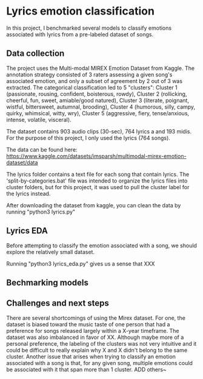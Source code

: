 # Lyrics emotion classification

In this project, I benchmarked several models to classify emotions associated with lyrics from a pre-labeled dataset of songs. 

## Data collection ##
The project uses the Multi-modal MIREX Emotion Dataset from Kaggle. The annotation strategy consisted of 3 raters assessing a given song's associated emotion, and only a subset of agreement by 2 out of 3 was extracted. The categorical classification led to 5 "clusters": Cluster 1 (passionate, rousing, confident, boisterous, rowdy), Cluster 2 (rollicking, cheerful, fun, sweet, amiable/good natured), Cluster 3 (literate, poignant, wistful, bittersweet, autumnal, brooding), Cluster 4 (humorous, silly, campy, quirky, whimsical, witty, wry), Cluster 5 (aggressive, fiery, tense/anxious, intense, volatile, visceral).

The dataset contains 903 audio clips (30-sec), 764 lyrics a and 193 midis. For the purpose of this project, I only used the lyrics (764 songs).

The data can be found here: https://www.kaggle.com/datasets/imsparsh/multimodal-mirex-emotion-dataset/data

The lyrics folder contains a text file for each song that contain lyrics. The 'split-by-categories.bat' file was intended to organize the lyrics files into cluster folders, but for this project, it was used to pull the cluster label for the lyrics instead. 

After downloading the dataset from kaggle, you can clean the data by running "python3 lyrics.py"

## Lyrics EDA ##
Before attempting to classify the emotion associated with a song, we should explore the relatively small dataset. 

Running "python3 lyrics_eda.py" gives us a sense that XXX

## Bechmarking models ##


## Challenges and next steps ##
There are several shortcomings of using the Mirex dataset. For one, the dataset is biased toward the music taste of one person that had a preference for songs released largely within a X-year timeframe. The dataset was also imbalanced in favor of XX.  Although maybe more of a personal preference, the labeling of the clusters was not very intuitive and it could be difficult to really explain why X and X didn't belong to the same cluster. Another issue that arises when trying to classify an emotion associated with a song is that, for any given song, multiple emotions could be associated with it that span more than 1 cluster. ADD others~
